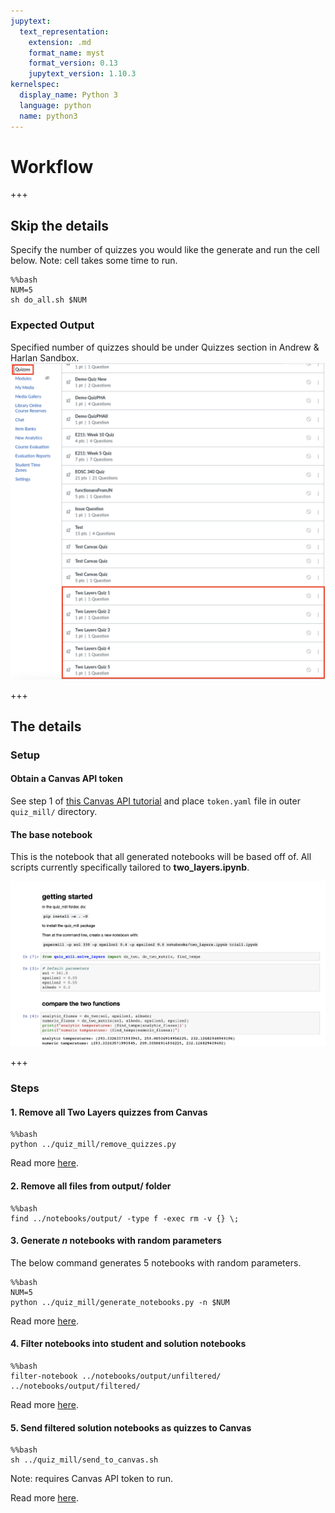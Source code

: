 ```yaml
---
jupytext:
  text_representation:
    extension: .md
    format_name: myst
    format_version: 0.13
    jupytext_version: 1.10.3
kernelspec:
  display_name: Python 3
  language: python
  name: python3
---
```


# Workflow

+++

## Skip the details
Specify the number of quizzes you would like the generate and run the cell below. Note: cell takes some time to run.

```{code-cell} ipython3
%%bash
NUM=5
sh do_all.sh $NUM
```

### Expected Output
Specified number of quizzes should be under Quizzes section in Andrew & Harlan Sandbox.
![quizzes on Canvas](canvas_quizzes.png)

+++

## The details

### Setup

#### Obtain a Canvas API token
See step 1 of [this Canvas API tutorial](canvas-api.md) and place ```token.yaml``` file in outer ```quiz_mill/``` directory.

#### The base notebook
This is the notebook that all generated notebooks will be based off of. All scripts currently specifically tailored to **two_layers.ipynb**.

![two layers screenshot](two_layers_screenshot.png)

+++

### Steps
#### 1. Remove all Two Layers quizzes from Canvas

```{code-cell} ipython3
%%bash
python ../quiz_mill/remove_quizzes.py
```

Read more [here](remove-quizzes.md).   

#### 2. Remove all files from output/ folder

```{code-cell} ipython3
%%bash
find ../notebooks/output/ -type f -exec rm -v {} \;
```

#### 3. Generate *n* notebooks with random parameters
The below command generates 5 notebooks with random parameters.

```{code-cell} ipython3
%%bash
NUM=5
python ../quiz_mill/generate_notebooks.py -n $NUM
```

Read more [here](generate-notebooks.md).

#### 4. Filter notebooks into student and solution notebooks

```{code-cell} ipython3
%%bash
filter-notebook ../notebooks/output/unfiltered/ ../notebooks/output/filtered/
```

Read more [here](filter-notebooks.md).
#### 5. Send filtered solution notebooks as quizzes to Canvas

```{code-cell} ipython3
%%bash
sh ../quiz_mill/send_to_canvas.sh
```

Note: requires Canvas API token to run.

Read more [here](send-to-canvas.md).
